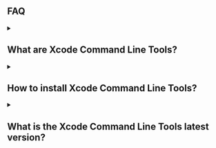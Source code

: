 <h2>FAQ</h2>

<details>
<summary><h2>What are Xcode Command Line Tools?</h2></summary>
<p>
Xcode Command Line Tools are tools for software developers that run on the command line, in the Terminal application. Since before Apple's beginnings, this assortment of Unix-based tools have been the foundation of almost all software development. Out of the box, a Mac doesn't contain all of the software and tools needed for programming. Instead, Apple provides a complete development environment named Xcode, available separately for download and installation. Xcode is huge (over 40GB) because it builds software for all Apple operating systems (macOS, iOS, tvOS, and watchOS). Software developers who aren't building software for Apple devices still need the Unix-like tools and utilities installed with the Xcode package. Fortunately, Apple provides a separate and much smaller download, the Xcode Command Line Tools, that installs the most-needed utilities for software development. You can install this smaller package from the Terminal application or as part of installing Homebrew, the popular Mac package manager.
</p>
</details>

<details>
<summary><h2>How to install Xcode Command Line Tools?</h2></summary>
<p>
You have three options to install Xcode Command Line Tools (Xcode CLT): <a href="/commandlinetools/3.html">install Xcode Command Line Tools with Homebrew</a>, <a href="/commandlinetools/4.html">install Xcode Command Line Tools directly from the terminal</a>, or <a href="/commandlinetools/5.html">install the full Xcode package</a>. Homebrew is our recommended choice because most developers need additional programming languages and utilities that aren't pre-installed on macOS or included in the Xcode Command Line Tools package. You might as well let Homebrew install Xcode Command Line Tools for you. Use the direct command line installation if you need to reinstall Xcode Command Line Tools (for example, after a macOS upgrade). If you intend to develop software for  macOS, iOS, tvOS, or watchOS, install the full Xcode package that includes the command line tools.
</p>
</details>

<details>
<summary><h2>What is the Xcode Command Line Tools latest version?</h2></summary>
<p>
There is no easy way to check the version number of Xcode Command Line Tools installed on your machine. Instead, check the version of clang by running `clang --version` in the terminal application. The Wikipedia page for <a href="https://en.wikipedia.org/wiki/Xcode">Xcode</a> shows the version number of the latest Xcode release and the corresponding clang version. If you've <a href="/commandlinetools/3.html">installed Xcode Command Line Tools with Homebrew</a>, you can run `brew config`. It will display 'CLT' but actually it is the clang version. As of July 2021, the Xcode latest version is 12.5.1 containing clang version 1205.0.22.11.
</p>
